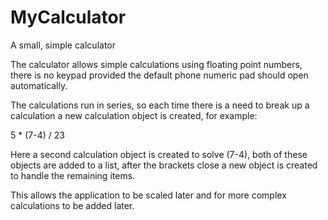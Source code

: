 # MyCalculator
A small, simple calculator

The calculator allows simple calculations using floating point numbers, there is no keypad provided the default phone numeric pad should open automatically.

The calculations run in series, so each time there is a need to break up a calculation a new calculation object is created, for example:

5 * (7-4) / 23

Here a second calculation object is created to solve (7-4), both of these objects are added to a list, after the brackets close a new object is created to handle the remaining items.

This allows the application to be scaled later and for more complex calculations to be added later.

